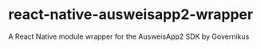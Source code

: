 # react-native-ausweisapp2-wrapper
A React Native module wrapper for the AusweisApp2 SDK by Governikus

